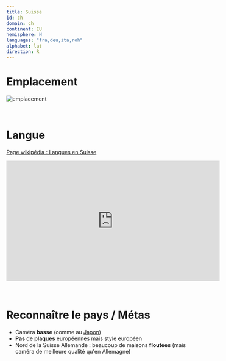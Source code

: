 ```yaml
---
title: Suisse
id: ch
domain: ch
continent: EU
hemisphere: N
languages: "fra,deu,ita,roh"
alphabet: lat
direction: R
---
```

# Emplacement

![emplacement](https://upload.wikimedia.org/wikipedia/commons/thumb/6/61/Europe-Switzerland.svg/713px-Europe-Switzerland.svg.png)

<br/>

# Langue

[Page wikipédia : Langues en Suisse](https://fr.wikipedia.org/wiki/Langues_en_Suisse)  

<div class="video-responsive">
<div>
<iframe width="560" height="315" src="https://www.youtube-nocookie.com/embed/BJEXZlLhJTU?start=29" frameborder="0" allow="accelerometer; clipboard-write; encrypted-media; gyroscope; picture-in-picture" allowfullscreen></iframe>
</div>
</div>

<br/>
<br/>

# Reconnaître le pays / Métas

- Caméra **basse** (comme au [Japon](/flag/jp))
- **Pas** de **plaques** européennes mais style européen
- Nord de la Suisse Allemande : beaucoup de maisons **floutées** (mais caméra de meilleure qualité qu'en Allemagne)
